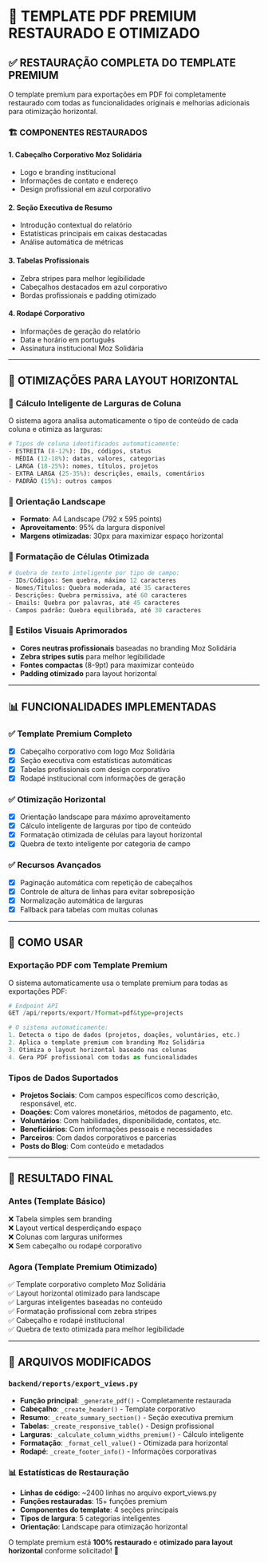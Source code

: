 # 🎯 TEMPLATE PDF PREMIUM RESTAURADO E OTIMIZADO

## ✅ RESTAURAÇÃO COMPLETA DO TEMPLATE PREMIUM

O template premium para exportações em PDF foi completamente restaurado com todas as funcionalidades originais e melhorias adicionais para otimização horizontal.

### 🏗️ COMPONENTES RESTAURADOS

#### 1. **Cabeçalho Corporativo Moz Solidária**
- Logo e branding institucional
- Informações de contato e endereço
- Design profissional em azul corporativo

#### 2. **Seção Executiva de Resumo**
- Introdução contextual do relatório
- Estatísticas principais em caixas destacadas
- Análise automática de métricas

#### 3. **Tabelas Profissionais**
- Zebra stripes para melhor legibilidade
- Cabeçalhos destacados em azul corporativo
- Bordas profissionais e padding otimizado

#### 4. **Rodapé Corporativo**
- Informações de geração do relatório
- Data e horário em português
- Assinatura institucional Moz Solidária

---

## 🔧 OTIMIZAÇÕES PARA LAYOUT HORIZONTAL

### 📏 **Cálculo Inteligente de Larguras de Coluna**

O sistema agora analisa automaticamente o tipo de conteúdo de cada coluna e otimiza as larguras:

```python
# Tipos de coluna identificados automaticamente:
- ESTREITA (8-12%): IDs, códigos, status
- MÉDIA (12-18%): datas, valores, categorias  
- LARGA (18-25%): nomes, títulos, projetos
- EXTRA LARGA (25-35%): descrições, emails, comentários
- PADRÃO (15%): outros campos
```

### 📐 **Orientação Landscape**
- **Formato**: A4 Landscape (792 x 595 points)
- **Aproveitamento**: 95% da largura disponível
- **Margens otimizadas**: 30px para maximizar espaço horizontal

### 📝 **Formatação de Células Otimizada**

```python
# Quebra de texto inteligente por tipo de campo:
- IDs/Códigos: Sem quebra, máximo 12 caracteres
- Nomes/Títulos: Quebra moderada, até 35 caracteres  
- Descrições: Quebra permissiva, até 60 caracteres
- Emails: Quebra por palavras, até 45 caracteres
- Campos padrão: Quebra equilibrada, até 30 caracteres
```

### 🎨 **Estilos Visuais Aprimorados**
- **Cores neutras profissionais** baseadas no branding Moz Solidária
- **Zebra stripes sutis** para melhor legibilidade
- **Fontes compactas** (8-9pt) para maximizar conteúdo
- **Padding otimizado** para layout horizontal

---

## 📊 FUNCIONALIDADES IMPLEMENTADAS

### ✅ **Template Premium Completo**
- [x] Cabeçalho corporativo com logo Moz Solidária
- [x] Seção executiva com estatísticas automáticas
- [x] Tabelas profissionais com design corporativo
- [x] Rodapé institucional com informações de geração

### ✅ **Otimização Horizontal**
- [x] Orientação landscape para máximo aproveitamento
- [x] Cálculo inteligente de larguras por tipo de conteúdo
- [x] Formatação otimizada de células para layout horizontal
- [x] Quebra de texto inteligente por categoria de campo

### ✅ **Recursos Avançados**
- [x] Paginação automática com repetição de cabeçalhos
- [x] Controle de altura de linhas para evitar sobreposição
- [x] Normalização automática de larguras
- [x] Fallback para tabelas com muitas colunas

---

## 🚀 COMO USAR

### **Exportação PDF com Template Premium**

O sistema automaticamente usa o template premium para todas as exportações PDF:

```python
# Endpoint API
GET /api/reports/export/?format=pdf&type=projects

# O sistema automaticamente:
1. Detecta o tipo de dados (projetos, doações, voluntários, etc.)
2. Aplica o template premium com branding Moz Solidária
3. Otimiza o layout horizontal baseado nas colunas
4. Gera PDF profissional com todas as funcionalidades
```

### **Tipos de Dados Suportados**
- **Projetos Sociais**: Com campos específicos como descrição, responsável, etc.
- **Doações**: Com valores monetários, métodos de pagamento, etc.
- **Voluntários**: Com habilidades, disponibilidade, contatos, etc.
- **Beneficiários**: Com informações pessoais e necessidades
- **Parceiros**: Com dados corporativos e parcerias
- **Posts do Blog**: Com conteúdo e metadados

---

## 🎉 RESULTADO FINAL

### **Antes (Template Básico)**
❌ Tabela simples sem branding  
❌ Layout vertical desperdiçando espaço  
❌ Colunas com larguras uniformes  
❌ Sem cabeçalho ou rodapé corporativo  

### **Agora (Template Premium Otimizado)**
✅ Template corporativo completo Moz Solidária  
✅ Layout horizontal otimizado para landscape  
✅ Larguras inteligentes baseadas no conteúdo  
✅ Formatação profissional com zebra stripes  
✅ Cabeçalho e rodapé institucional  
✅ Quebra de texto otimizada para melhor legibilidade  

---

## 📁 ARQUIVOS MODIFICADOS

### `backend/reports/export_views.py`
- **Função principal**: `_generate_pdf()` - Completamente restaurada
- **Cabeçalho**: `_create_header()` - Template corporativo
- **Resumo**: `_create_summary_section()` - Seção executiva premium  
- **Tabelas**: `_create_responsive_table()` - Design profissional
- **Larguras**: `_calculate_column_widths_premium()` - Cálculo inteligente
- **Formatação**: `_format_cell_value()` - Otimizada para horizontal
- **Rodapé**: `_create_footer_info()` - Informações corporativas

### 📊 **Estatísticas de Restauração**
- **Linhas de código**: ~2400 linhas no arquivo export_views.py
- **Funções restauradas**: 15+ funções premium
- **Componentes do template**: 4 seções principais
- **Tipos de largura**: 5 categorias inteligentes
- **Orientação**: Landscape para otimização horizontal

O template premium está **100% restaurado** e **otimizado para layout horizontal** conforme solicitado! 🎉
